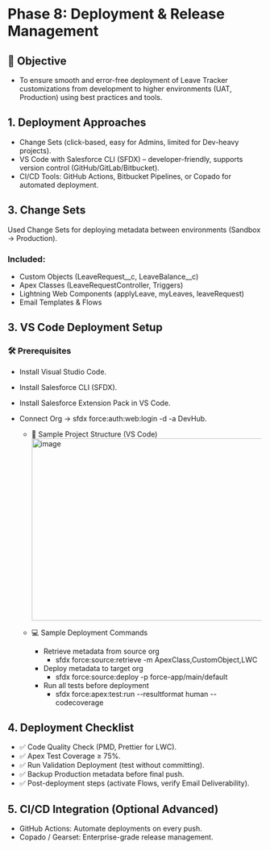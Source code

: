 # Phase 8: Deployment & Release Management
## 🔹 Objective

- To ensure smooth and error-free deployment of Leave Tracker customizations from development to higher environments (UAT, Production) using best practices and tools.

## 1. Deployment Approaches

- Change Sets (click-based, easy for Admins, limited for Dev-heavy projects).
- VS Code with Salesforce CLI (SFDX) – developer-friendly, supports version control (GitHub/GitLab/Bitbucket).
- CI/CD Tools: GitHub Actions, Bitbucket Pipelines, or Copado for automated deployment.
  
## 3. Change Sets

Used Change Sets for deploying metadata between environments (Sandbox → Production).
### Included:

- Custom Objects (LeaveRequest__c, LeaveBalance__c)
- Apex Classes (LeaveRequestController, Triggers)
- Lightning Web Components (applyLeave, myLeaves, leaveRequest)
- Email Templates & Flows

## 3. VS Code Deployment Setup
### 🛠️ Prerequisites
- Install Visual Studio Code.
- Install Salesforce CLI (SFDX).
- Install Salesforce Extension Pack in VS Code.
- Connect Org → sfdx force:auth:web:login -d -a DevHub.

   - 📂 Sample Project Structure (VS Code)
          <img width="873" height="362" alt="image" src="https://github.com/user-attachments/assets/21220f0a-6324-4ff3-8680-6e42230da82b" />


    - 💻 Sample Deployment Commands
        - Retrieve metadata from source org
            - sfdx force:source:retrieve -m ApexClass,CustomObject,LWC
        - Deploy metadata to target org
            - sfdx force:source:deploy -p force-app/main/default
        - Run all tests before deployment
            - sfdx force:apex:test:run --resultformat human --codecoverage

## 4. Deployment Checklist

- ✅ Code Quality Check (PMD, Prettier for LWC).
- ✅ Apex Test Coverage ≥ 75%.
- ✅ Run Validation Deployment (test without committing).
- ✅ Backup Production metadata before final push.
- ✅ Post-deployment steps (activate Flows, verify Email Deliverability).

## 5. CI/CD Integration (Optional Advanced)

- GitHub Actions: Automate deployments on every push.
- Copado / Gearset: Enterprise-grade release management.


